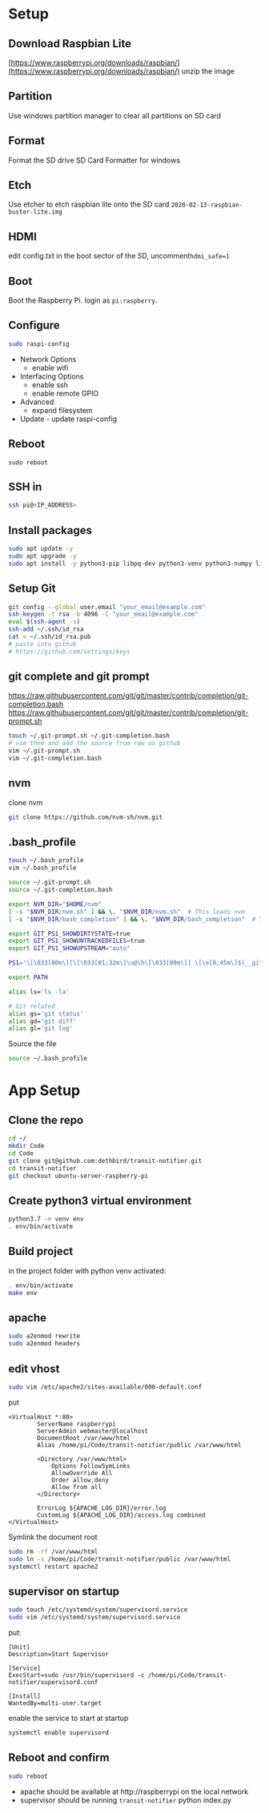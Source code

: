 # Setup

## Download Raspbian Lite
[https://www.raspberrypi.org/downloads/raspbian/](https://www.raspberrypi.org/downloads/raspbian/)
unzip the image

## Partition
Use windows partition manager to clear all partitions on SD card

## Format
Format the SD drive
SD Card Formatter for windows

## Etch
Use etcher to etch raspbian lite onto the SD card
`2020-02-13-raspbian-buster-lite.img`

## HDMI
edit config.txt in the boot sector of the SD, uncomment`hdmi_safe=1`

## Boot
Boot the Raspberry Pi. login as `pi:raspberry`.

## Configure
```bash
sudo raspi-config
```
- Network Options
  - enable wifi
- Interfacing Options
  - enable ssh
  - enable remote GPIO
- Advanced
  - expand filesystem
- Update - update raspi-config

## Reboot
`sudo reboot`

## SSH in
```bash
ssh pi@<IP_ADDRESS>
```

## Install packages

```bash
sudo apt update -y
sudo apt upgrade -y
sudo apt install -y python3-pip libpq-dev python3-venv python3-numpy libatlas-base-dev php php-sqlite3 apache2 supervisor npm git vim
```

## Setup Git
```bash
git config --global user.email "your_email@example.com"
ssh-keygen -t rsa -b 4096 -C "your_email@example.com"
eval $(ssh-agent -s)
ssh-add ~/.ssh/id_rsa
cat < ~/.ssh/id_rsa.pub
# paste into github
# https://github.com/settings/keys
```

## git complete and git prompt

https://raw.githubusercontent.com/git/git/master/contrib/completion/git-completion.bash
https://raw.githubusercontent.com/git/git/master/contrib/completion/git-prompt.sh

```bash
touch ~/.git-prompt.sh ~/.git-completion.bash
# vim them and add the source from raw on github
vim ~/.git-prompt.sh
vim ~/.git-completion.bash
```

## nvm
clone nvm
```bash
git clone https://github.com/nvm-sh/nvm.git
```

## .bash_profile
```bash
touch ~/.bash_profile
vim ~/.bash_profile
```

```bash
source ~/.git-prompt.sh
source ~/.git-completion.bash

export NVM_DIR="$HOME/nvm"
[ -s "$NVM_DIR/nvm.sh" ] && \. "$NVM_DIR/nvm.sh"  # This loads nvm
[ -s "$NVM_DIR/bash_completion" ] && \. "$NVM_DIR/bash_completion"  # This loads nvm bash_completion

export GIT_PS1_SHOWDIRTYSTATE=true
export GIT_PS1_SHOWUNTRACKEDFILES=true
export GIT_PS1_SHOWUPSTREAM="auto"

PS1='\[\033[00m\][\[\033[01;32m\]\u@\h\[\033[00m\]] \[\e[0;45m\]$(__git_ps1 "(%s)")\[\e[0m\] \[\033[44m\]\w >\[\033[00m\] '

export PATH

alias ls='ls -la'

# Git related
alias gs='git status'
alias gd='git diff'
alias gl='git log'
```
Source the file

```bash
source ~/.bash_profile
```


# App Setup

## Clone the repo
```bash
cd ~/
mkdir Code
cd Code
git clone git@github.com:dethbird/transit-notifier.git
cd transit-notifier
git checkout ubuntu-server-raspberry-pi
```


## Create python3 virtual environment
```bash
python3.7 -m venv env
. env/bin/activate
```

## Build project
in the project folder with python venv activated:
```bash
. env/bin/activate
make env
```

## apache
```bash
sudo a2enmod rewrite
sudo a2enmod headers
```

## edit vhost
```bash
sudo vim /etc/apache2/sites-available/000-default.conf
```
put
```
<VirtualHost *:80>
        ServerName raspberrypi
        ServerAdmin webmaster@localhost
        DocumentRoot /var/www/html
        Alias /home/pi/Code/transit-notifier/public /var/www/html

        <Directory /var/www/html>
            Options FollowSymLinks
            AllowOverride All
            Order allow,deny
            Allow from all
        </Directory>

        ErrorLog ${APACHE_LOG_DIR}/error.log
        CustomLog ${APACHE_LOG_DIR}/access.log combined
</VirtualHost>
```
Symlink the document root
```bash
sudo rm -rf /var/www/html
sudo ln -s /home/pi/Code/transit-notifier/public /var/www/html
systemctl restart apache2
```
## supervisor on startup
```bash
sudo touch /etc/systemd/system/supervisord.service
sudo vim /etc/systemd/system/supervisord.service
```
put:
```
[Unit]
Description=Start Supervisor

[Service]
ExecStart=sudo /usr/bin/supervisord -c /home/pi/Code/transit-notifier/supervisord.conf

[Install]
WantedBy=multi-user.target
```
enable the service to start at startup
```bash
systemctl enable supervisord
```

## Reboot and confirm

```bash
sudo reboot
```

- apache should be available at http://raspberrypi on the local network
- supervisor should be running `transit-notifier` python index.py
